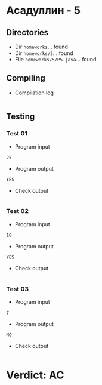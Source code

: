 # Асадуллин - 5
## Directories
- Dir `homeworks`... found
- Dir `homeworks/5`... found
- File `homeworks/5/P5.java`... found
## Compiling
- Compilation log
```
```
## Testing
### Test 01
- Program input
```
25
```
- Program output
```
YES
```
- Check output
```
```
### Test 02
- Program input
```
10
```
- Program output
```
YES
```
- Check output
```
```
### Test 03
- Program input
```
7
```
- Program output
```
NO
```
- Check output
```
```
# Verdict: AC
